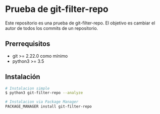 # Prueba de git-filter-repo

Este repositorio es una prueba de git-filter-repo. El objetivo es cambiar el autor de todos los commits de un repositorio.

## Prerrequisitos

- git >= 2.22.0 como mínimo
- python3 >= 3.5

## Instalación

```bash
# Instalacion simple
$ python3 git-filter-repo --analyze

# Instalacion via Package Manager
PACKAGE_MANAGER install git-filter-repo
```
